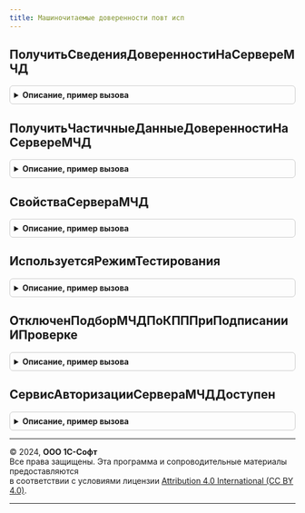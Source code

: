 ```yaml
---
title: Машиночитаемые доверенности повт исп
---
```



## ПолучитьСведенияДоверенностиНаСервереМЧД
<details style="margin: 1em 0; padding: 0.5em; border: 1px solid #ccc; border-radius: 6px;">

<summary style="font-weight: bold; cursor: pointer;">Описание, пример вызова</summary>

```bsl

// См. МашиночитаемыеДоверенности.ПолучитьСведенияДоверенностиНаСервереМЧД
Функция ПолучитьСведенияДоверенностиНаСервереМЧД(НомерДоверенности, ИННДоверителя, ТокенДоступа = "") Экспорт
```

Пример вызова
```bsl
Результат = МашиночитаемыеДоверенностиПовтИсп.ПолучитьСведенияДоверенностиНаСервереМЧД(НомерДоверенности, ИННДоверителя, ТокенДоступа);
```
</details>

## ПолучитьЧастичныеДанныеДоверенностиНаСервереМЧД
<details style="margin: 1em 0; padding: 0.5em; border: 1px solid #ccc; border-radius: 6px;">

<summary style="font-weight: bold; cursor: pointer;">Описание, пример вызова</summary>

```bsl

// См. МашиночитаемыеДоверенности.ПолучитьЧастичныеДанныеДоверенностиНаСервереМЧД
Функция ПолучитьЧастичныеДанныеДоверенностиНаСервереМЧД(НомерДоверенности, ТокенДоступа = "", ПоказыватьСлужебныеСообщения = Истина) Экспорт
```

Пример вызова
```bsl
Результат = МашиночитаемыеДоверенностиПовтИсп.ПолучитьЧастичныеДанныеДоверенностиНаСервереМЧД(НомерДоверенности, ТокенДоступа, ПоказыватьСлужебныеСообщения);
```
</details>

## СвойстваСервераМЧД
<details style="margin: 1em 0; padding: 0.5em; border: 1px solid #ccc; border-radius: 6px;">

<summary style="font-weight: bold; cursor: pointer;">Описание, пример вызова</summary>

```bsl

// Свойства сервера МЧД.
//
// Возвращаемое значение:
//  Структура:
//  * АдресСервера - Строка
//  * АдресСервераБезАутентификации - Строка
//  * РесурсКорняAPI - Строка
//  * ЛогинОператора - Строка
//  * ПарольОператора - Строка
//  * ИспользоватьРасширенияAPI - Булево
//
Функция СвойстваСервераМЧД() Экспорт
```

Пример вызова
```bsl
Результат = МашиночитаемыеДоверенностиПовтИсп.СвойстваСервераМЧД() 
```
</details>

## ИспользуетсяРежимТестирования
<details style="margin: 1em 0; padding: 0.5em; border: 1px solid #ccc; border-radius: 6px;">

<summary style="font-weight: bold; cursor: pointer;">Описание, пример вызова</summary>

```bsl

// Используется режим тестирования.
//
// Возвращаемое значение:
//  Булево
//
Функция ИспользуетсяРежимТестирования() Экспорт
```

Пример вызова
```bsl
Результат = МашиночитаемыеДоверенностиПовтИсп.ИспользуетсяРежимТестирования() 
```
</details>

## ОтключенПодборМЧДПоКПППриПодписанииИПроверке
<details style="margin: 1em 0; padding: 0.5em; border: 1px solid #ccc; border-radius: 6px;">

<summary style="font-weight: bold; cursor: pointer;">Описание, пример вызова</summary>

```bsl

// Возвращаемое значение:
//  Булево
//
Функция ОтключенПодборМЧДПоКПППриПодписанииИПроверке() Экспорт
```

Пример вызова
```bsl
Результат = МашиночитаемыеДоверенностиПовтИсп.ОтключенПодборМЧДПоКПППриПодписанииИПроверке() 
```
</details>

## СервисАвторизацииСервераМЧДДоступен
<details style="margin: 1em 0; padding: 0.5em; border: 1px solid #ccc; border-radius: 6px;">

<summary style="font-weight: bold; cursor: pointer;">Описание, пример вызова</summary>

```bsl

// Возвращаемое значение:
//  Булево
//
Функция СервисАвторизацииСервераМЧДДоступен() Экспорт
```

Пример вызова
```bsl
Результат = МашиночитаемыеДоверенностиПовтИсп.СервисАвторизацииСервераМЧДДоступен() 
```
</details>

---

© 2024, **ООО 1С-Софт**  
Все права защищены. Эта программа и сопроводительные материалы предоставляются  
в соответствии с условиями лицензии [Attribution 4.0 International (CC BY 4.0)](https://creativecommons.org/licenses/by/4.0/legalcode).

---
